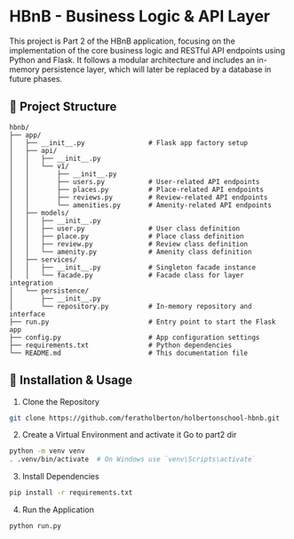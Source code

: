 # HBnB - Business Logic & API Layer

This project is Part 2 of the HBnB application, focusing on the implementation of the core business logic and RESTful API endpoints using Python and Flask. It follows a modular architecture and includes an in-memory persistence layer, which will later be replaced by a database in future phases.

## 📁 Project Structure

```text
hbnb/
├── app/
│   ├── __init__.py                # Flask app factory setup
│   ├── api/
│   │   ├── __init__.py
│   │   └── v1/
│   │       ├── __init__.py
│   │       ├── users.py           # User-related API endpoints
│   │       ├── places.py          # Place-related API endpoints
│   │       ├── reviews.py         # Review-related API endpoints
│   │       └── amenities.py       # Amenity-related API endpoints
│   ├── models/
│   │   ├── __init__.py
│   │   ├── user.py                # User class definition
│   │   ├── place.py               # Place class definition
│   │   ├── review.py              # Review class definition
│   │   └── amenity.py             # Amenity class definition
│   ├── services/
│   │   ├── __init__.py            # Singleton facade instance
│   │   └── facade.py              # Facade class for layer integration
│   └── persistence/
│       ├── __init__.py
│       └── repository.py          # In-memory repository and interface
├── run.py                         # Entry point to start the Flask app
├── config.py                      # App configuration settings
├── requirements.txt               # Python dependencies
└── README.md                      # This documentation file
```

## 🧰 Installation & Usage

1. Clone the Repository
```bash
git clone https://github.com/feratholberton/holbertonschool-hbnb.git
```

2. Create a Virtual Environment and activate it
Go to part2 dir
```bash
python -m venv venv
. .venv/bin/activate  # On Windows use `venv\Scripts\activate`
```

3. Install Dependencies
```bash
pip install -r requirements.txt
```

4. Run the Application
```bash
python run.py
```
